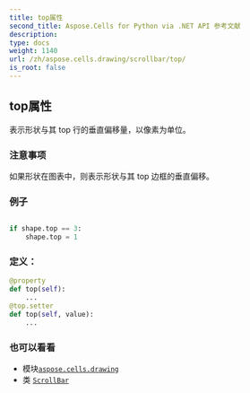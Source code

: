 ```yaml
---
title: top属性
second_title: Aspose.Cells for Python via .NET API 参考文献
description:
type: docs
weight: 1140
url: /zh/aspose.cells.drawing/scrollbar/top/
is_root: false
---
```

## top属性

表示形状与其 top 行的垂直偏移量，以像素为单位。

### 注意事项

如果形状在图表中，则表示形状与其 top 边框的垂直偏移。

### 例子

```python

if shape.top == 3:
    shape.top = 1

```
### 定义：
```python
@property
def top(self):
    ...
@top.setter
def top(self, value):
    ...
```

### 也可以看看
* 模块[`aspose.cells.drawing`](../../)
* 类 [`ScrollBar`](/cells/python-net/zh/aspose.cells.drawing/scrollbar)
